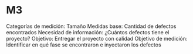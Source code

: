 # M3

Categorías de medición: Tamaño
Medidas base: Cantidad de defectos encontrados
Necesidad de información: ¿Cuántos defectos tiene el proyecto?
Objetivo: Entregar el proyecto con calidad
Objetivo de medición: Identificar en qué fase se encontraron e inyectaron los defectos